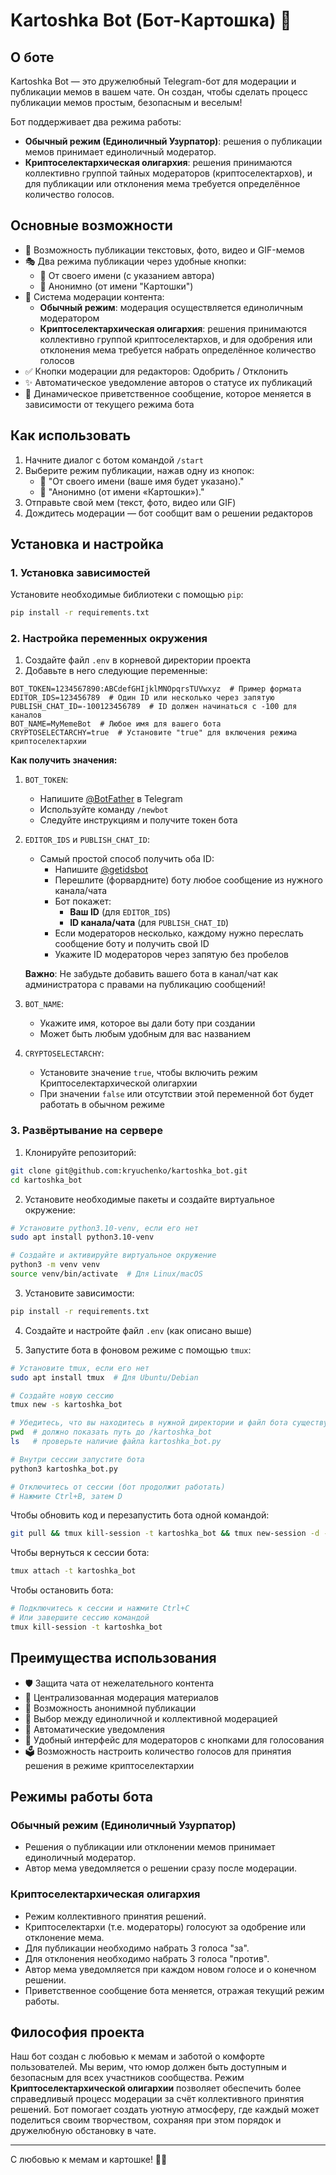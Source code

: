 # Kartoshka Bot (Бот-Картошка) 🥔

## О боте

Kartoshka Bot — это дружелюбный Telegram-бот для модерации и публикации мемов в вашем чате. Он создан, чтобы сделать процесс публикации мемов простым, безопасным и веселым!

Бот поддерживает два режима работы:

- **Обычный режим (Единоличный Узурпатор)**: решения о публикации мемов принимает единоличный модератор.
- **Криптоселектархическая олигархия**: решения принимаются коллективно группой тайных модераторов (криптоселектархов), и для публикации или отклонения мема требуется определённое количество голосов.

## Основные возможности

- 📝 Возможность публикации текстовых, фото, видео и GIF-мемов
- 🎭 Два режима публикации через удобные кнопки:
  - 👤 От своего имени (с указанием автора)
  - 🥔 Анонимно (от имени "Картошки")
- 👥 Система модерации контента:
  - **Обычный режим**: модерация осуществляется единоличным модератором
  - **Криптоселектархическая олигархия**: решения принимаются коллективно группой криптоселектархов, и для одобрения или отклонения мема требуется набрать определённое количество голосов
- ✅ Кнопки модерации для редакторов: Одобрить / Отклонить
- ✨ Автоматическое уведомление авторов о статусе их публикаций
- 📢 Динамическое приветственное сообщение, которое меняется в зависимости от текущего режима бота

## Как использовать

1. Начните диалог с ботом командой `/start`
2. Выберите режим публикации, нажав одну из кнопок:
   - 👤 "От своего имени (ваше имя будет указано)."
   - 🥔 "Анонимно (от имени «Картошки»)."
3. Отправьте свой мем (текст, фото, видео или GIF)
4. Дождитесь модерации — бот сообщит вам о решении редакторов

## Установка и настройка

### 1. Установка зависимостей

Установите необходимые библиотеки с помощью `pip`:
```bash
pip install -r requirements.txt
```

### 2. Настройка переменных окружения

1. Создайте файл `.env` в корневой директории проекта
2. Добавьте в него следующие переменные:

```env
BOT_TOKEN=1234567890:ABCdefGHIjklMNOpqrsTUVwxyz  # Пример формата
EDITOR_IDS=123456789  # Один ID или несколько через запятую
PUBLISH_CHAT_ID=-100123456789  # ID должен начинаться с -100 для каналов
BOT_NAME=MyMemeBot  # Любое имя для вашего бота
CRYPTOSELECTARCHY=true  # Установите "true" для включения режима криптоселектархии
```

**Как получить значения:**

1. `BOT_TOKEN`: 
   - Напишите [@BotFather](https://t.me/BotFather) в Telegram
   - Используйте команду `/newbot`
   - Следуйте инструкциям и получите токен бота

2. `EDITOR_IDS` и `PUBLISH_CHAT_ID`:
   - Самый простой способ получить оба ID:
     - Напишите [@getidsbot](https://t.me/getidsbot)
     - Перешлите (форвардните) боту любое сообщение из нужного канала/чата
     - Бот покажет:
       * **Ваш ID** (для `EDITOR_IDS`)
       * **ID канала/чата** (для `PUBLISH_CHAT_ID`)
     - Если модераторов несколько, каждому нужно переслать сообщение боту и получить свой ID
     - Укажите ID модераторов через запятую без пробелов
     
   **Важно**: Не забудьте добавить вашего бота в канал/чат как администратора с правами на публикацию сообщений!

3. `BOT_NAME`:
   - Укажите имя, которое вы дали боту при создании
   - Может быть любым удобным для вас названием

4. `CRYPTOSELECTARCHY`:
   - Установите значение `true`, чтобы включить режим Криптоселектархической олигархии
   - При значении `false` или отсутствии этой переменной бот будет работать в обычном режиме

### 3. Развёртывание на сервере

1. Клонируйте репозиторий:
```bash
git clone git@github.com:kryuchenko/kartoshka_bot.git
cd kartoshka_bot
```

2. Установите необходимые пакеты и создайте виртуальное окружение:
```bash
# Установите python3.10-venv, если его нет
sudo apt install python3.10-venv

# Создайте и активируйте виртуальное окружение
python3 -m venv venv
source venv/bin/activate  # Для Linux/macOS
```

3. Установите зависимости:
```bash
pip install -r requirements.txt
```

4. Создайте и настройте файл `.env` (как описано выше)

5. Запустите бота в фоновом режиме с помощью `tmux`:
```bash
# Установите tmux, если его нет
sudo apt install tmux  # Для Ubuntu/Debian

# Создайте новую сессию
tmux new -s kartoshka_bot

# Убедитесь, что вы находитесь в нужной директории и файл бота существует
pwd  # должно показать путь до /kartoshka_bot
ls   # проверьте наличие файла kartoshka_bot.py

# Внутри сессии запустите бота
python3 kartoshka_bot.py

# Отключитесь от сессии (бот продолжит работать)
# Нажмите Ctrl+B, затем D
```

Чтобы обновить код и перезапустить бота одной командой:
```bash
git pull && tmux kill-session -t kartoshka_bot && tmux new-session -d -s kartoshka_bot "python3 kartoshka_bot.py"
```

Чтобы вернуться к сессии бота:
```bash
tmux attach -t kartoshka_bot
```

Чтобы остановить бота:
```bash
# Подключитесь к сессии и нажмите Ctrl+C
# Или завершите сессию командой
tmux kill-session -t kartoshka_bot
```

## Преимущества использования

- 🛡️ Защита чата от нежелательного контента
- 🎯 Централизованная модерация материалов
- 💫 Возможность анонимной публикации
- 👥 Выбор между единоличной и коллективной модерацией
- 📨 Автоматические уведомления
- 🤝 Удобный интерфейс для модераторов с кнопками для голосования
- 🗳️ Возможность настроить количество голосов для принятия решения в режиме криптоселектархии

## Режимы работы бота

### Обычный режим (Единоличный Узурпатор)

- Решения о публикации или отклонении мемов принимает единоличный модератор.
- Автор мема уведомляется о решении сразу после модерации.

### Криптоселектархическая олигархия

- Режим коллективного принятия решений.
- Криптоселектархи (т.е. модераторы) голосуют за одобрение или отклонение мема.
- Для публикации необходимо набрать 3 голоса "за".
- Для отклонения необходимо набрать 3 голоса "против".
- Автор мема уведомляется при каждом новом голосе и о конечном решении.
- Приветственное сообщение бота меняется, отражая текущий режим работы.

## Философия проекта

Наш бот создан с любовью к мемам и заботой о комфорте пользователей. Мы верим, что юмор должен быть доступным и безопасным для всех участников сообщества. Режим **Криптоселектархической олигархии** позволяет обеспечить более справедливый процесс модерации за счёт коллективного принятия решений. Бот помогает создать уютную атмосферу, где каждый может поделиться своим творчеством, сохраняя при этом порядок и дружелюбную обстановку в чате.

---

С любовью к мемам и картошке! 🥔✨
